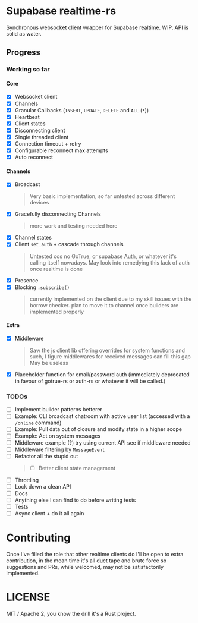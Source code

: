 # Supabase realtime-rs

Synchronous websocket client wrapper for Supabase realtime. WIP, API is solid as water.

## Progress

### Working so far

#### Core

 - [x] Websocket client
 - [x] Channels
 - [x] Granular Callbacks (`INSERT`, `UPDATE`, `DELETE` and `ALL` (`*`))
 - [x] Heartbeat
 - [x] Client states
 - [x] Disconnecting client
 - [x] Single threaded client
 - [x] Connection timeout + retry
 - [x] Configurable reconnect max attempts
 - [x] Auto reconnect

#### Channels

 - [x] Broadcast
   > Very basic implementation, so far untested across different devices
 - [x] Gracefully disconnecting Channels
   > more work and testing needed here
 - [x] Channel states
 - [x] Client `set_auth` + cascade through channels
   > Untested cos no GoTrue, or supabase Auth, or whatever it's calling itself nowadays. May look into remedying this lack of auth once realtime is done
 - [x] Presence
 - [x] Blocking `.subscribe()`
   > currently implemented on the client due to my skill issues with the borrow checker. plan to move it to channel once builders are implemented properly

#### Extra

 - [x] Middleware
   > Saw the js client lib offering overrides for system functions and such, I figure middlewares for received messages can fill this gap
   > May be useless
 - [x] Placeholder function for email/password auth (immediately deprecated in favour of gotrue-rs or auth-rs or whatever it will be called.)

### TODOs

 - [ ] Implement builder patterns betterer
 - [ ] Example: CLI broadcast chatroom with active user list (accessed with a `/online` command)
 - [ ] Example: Pull data out of closure and modify state in a higher scope
 - [ ] Example: Act on system messages
 - [ ] Middleware example (?) try using current API see if middleware needed
 - [ ] Middleware filtering by `MessageEvent`
 - [ ] Refactor all the stupid out
    > - [ ] Better client state management
 - [ ] Throttling
 - [ ] Lock down a clean API
 - [ ] Docs
 - [ ] Anything else I can find to do before writing tests
 - [ ] Tests
 - [ ] Async client + do it all again

# Contributing

Once I've filled the role that other realtime clients do I'll be open to extra contribution, in the mean time it's all duct tape and brute force so suggestions and PRs, while welcomed, may not be satisfactorily implemented.

# LICENSE

MIT / Apache 2, you know the drill it's a Rust project.
